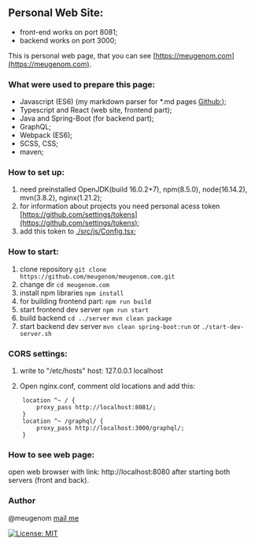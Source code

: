 ## Personal Web Site:
- front-end works on port 8081;
- backend works on port 3000;

This is personal web page, that you can see [https://meugenom.com](https://meugenom.com).

### What were used to prepare this page:
- Javascript (ES6) (my markdown parser for *.md pages [Github:](https://github.com/meugenom/markable-to-html));
- Typescript and React (web site, frontend part);
- Java and Spring-Boot (for backend part);
- GraphQL;
- Webpack (ES6);
- SCSS, CSS;
- maven;

### How to set up:

1. need preinstalled OpenJDK(build 16.0.2+7), npm(8.5.0), node(16.14.2), mvn(3.8.2), nginx(1.21.2);
2. for information about projects you need  personal acess token [https://github.com/settings/tokens](https://github.com/settings/tokens);
3. add this token to [./src/js/Config.tsx](https://github.com/meugenom/meugenom.com/tree/master/client/src/js/Config.tsx);


### How to start:

1. clone repository 
`git clone https://github.com/meugenom/meugenom.com.git`
2. change dir
`cd meugenom.com`
3. install npm libraries
`npm install`
3. for building frontend part:
`npm run build`
4. start frontend dev server
`npm run start`
4. build backend
`cd ../server`
`mvn clean package`  
5. start backend dev server
`mvn clean spring-boot:run`
or
`./start-dev-server.sh`

### CORS settings:
1. write to  "/etc/hosts" host:
127.0.0.1 localhost

2. Open nginx.conf, comment old locations and add this:

```
	location ^~ / {
		proxy_pass http://localhost:8081/;
	}
	location ^~ /graphql/ {
		proxy_pass http://localhost:3000/graphql/; 
	}
```

### How to see web page:

open web browser with link:  http://localhost:8080 after starting both servers (front and back).

### Author 
@meugenom [mail me](mailto:hallo@meugenom.com?subject=Github%20source%20question&amp;body=Hello%20Eugen,%0D%0A%0D%0Ahier%20is%20your%20message)

[![License: MIT](https://img.shields.io/badge/License-MIT-green.svg)](https://opensource.org/licenses/MIT)

